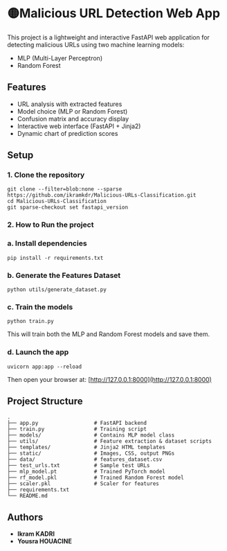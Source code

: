 # 🟡Malicious URL Detection Web App

This project is a lightweight and interactive FastAPI web application for detecting malicious URLs using two machine learning models:

- MLP (Multi-Layer Perceptron)
- Random Forest

## Features

- URL analysis with extracted features
- Model choice (MLP or Random Forest)
- Confusion matrix and accuracy display
- Interactive web interface (FastAPI + Jinja2)
- Dynamic chart of prediction scores

## Setup

### 1. Clone the repository

```
git clone --filter=blob:none --sparse https://github.com/ikramkdr/Malicious-URLs-Classification.git
cd Malicious-URLs-Classification
git sparse-checkout set fastapi_version

```
### 2. How to Run the project

### a. Install dependencies

```
pip install -r requirements.txt
```
### b. Generate the Features Dataset

```
python utils/generate_dataset.py

```
### c. Train the models

```
python train.py
```

This will train both the MLP and Random Forest models and save them.

### d. Launch the app

```
uvicorn app:app --reload
```

Then open your browser at: [http://127.0.0.1:8000](http://127.0.0.1:8000)

## Project Structure

```
.
├── app.py                  # FastAPI backend
├── train.py                # Training script
├── models/                 # Contains MLP model class
├── utils/                  # Feature extraction & dataset scripts
├── templates/              # Jinja2 HTML templates
├── static/                 # Images, CSS, output PNGs
├── data/                   # features_dataset.csv
├── test_urls.txt           # Sample test URLs
├── mlp_model.pt            # Trained PyTorch model
├── rf_model.pkl            # Trained Random Forest model
├── scaler.pkl              # Scaler for features
├── requirements.txt
└── README.md
```

## Authors

- **Ikram KADRI**
- **Yousra HOUACINE**
